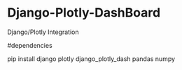 # Django-Plotly-DashBoard
Django/Plotly Integration


#dependencies
 
pip install django plotly django_plotly_dash pandas numpy
